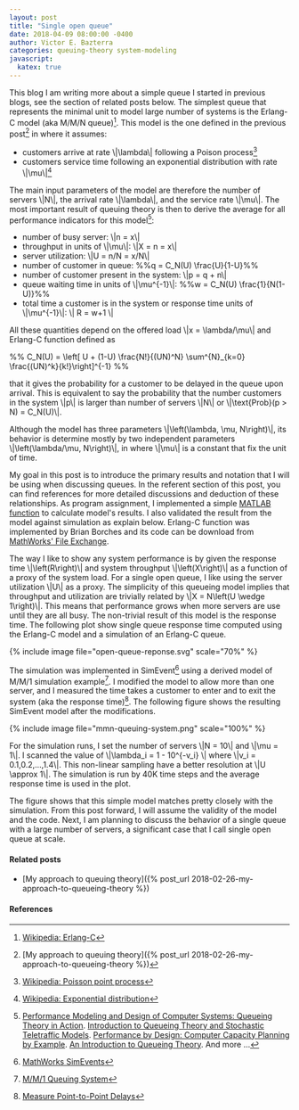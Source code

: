 ```yaml
---
layout: post
title: "Single open queue"
date: 2018-04-09 08:00:00 -0400
author: Victor E. Bazterra
categories: queuing-theory system-modeling
javascript:
  katex: true
---
```


This blog I am writing more about a simple queue I started in previous blogs, see the section of related posts below. The simplest queue that represents the minimal unit to model large number of systems is the Erlang-C model (aka M/M/N queue)[^1]. This model is the one defined in the previous post[^2] in where it assumes:

* customers arrive at rate \\|\lambda\\| following a Poison process[^3]
* customers service time following an exponential distribution with rate \\|\mu\\|[^4]

The main input parameters of the model are therefore the number of servers \\|N\\|, the arrival rate \\|\lambda\\|, and the service rate \\|\mu\\|. The most important result of queuing theory is then to derive the average for all performance indicators for this model[^5]:

* number of busy server: \\|n = x\\|
* throughput in units of \\|\mu\\|: \\|X = n = x\\|
* server utilization: \\|U = n/N = x/N\\|
* number of customer in queue: %%q = C_N(U) \frac{U}{1-U}%%
* number of customer present in the system: \\|p = q + n\\|
* queue waiting time in units of \\|\mu^{-1}\\|: %%w = C_N(U) \frac{1}{N(1-U)}%%
* total time a customer is in the system or response time units of \\|\mu^{-1}\\|: \\| R = w+1 \\|

All these quantities depend on the offered load \\|x = \lambda/\mu\\| and Erlang-C function defined as

<p>%%
C_N(U) = \left[ U + (1-U) \frac{N!}{(UN)^N} \sum^{N}_{k=0} \frac{(UN)^k}{k!}\right]^{-1}
%%</p>

that it gives the probability for a customer to be delayed in the queue upon arrival. This is equivalent to say the probability that the number customers in the system \\|p\\| is larger than number of servers \\|N\\| or \\|\text{Prob}(p > N) = C_N(U)\\|.

Although the model has three parameters \\|\left(\lambda, \mu, N\right)\\|, its behavior is determine mostly by two independent parameters \\|\left(\lambda/\mu, N\right)\\|, in where \\|\mu\\| is a constant that fix the unit of time.

My goal in this post is to introduce the primary results and notation that I will be using when discussing queues. In the referent section of this post, you can find references for more detailed discussions and deduction of these relationships. As program assignment, I implemented a simple [MATLAB function](https://github.com/baites/examples/blob/master/analyses/queueing/MMnQueue/model_mmn_queue.m) to calculate model's results. I also validated the result from the model against simulation as explain below. Erlang-C function was implemented by Brian Borches and its code can be download from [MathWorks' File Exchange](https://www.mathworks.com/matlabcentral/fileexchange/824-erlang-b-and-c-probabilities?focused=5044423&tab=function).

The way I like to show any system performance is by given the response time \\|\left(R\right)\\| and system throughput \\|\left(X\right)\\| as a function of a proxy of the system load. For a single open queue, I like using the server utilization \\|U\\| as a proxy. The simplicity of this queueing model implies that throughput and utilization are trivially related by \\|X = N\left(U \wedge 1\right)\\|. This means that performance grows when more servers are use until they are all busy. The non-trivial result of this model is the response time. The following plot show single queue response time computed using the Erlang-C model and a simulation of an Erlang-C queue.

{% include image file="open-queue-reponse.svg" scale="70%" %}

The simulation was implemented in SimEvent[^6] using a derived model of M/M/1 simulation example[^7]. I modified the model to allow more than one server, and I measured the time takes a customer to enter and to exit the system (aka the response time)[^8]. The following figure shows the resulting SimEvent model after the modifications.

{% include image file="mmn-queuing-system.png" scale="100%" %}

For the simulation runs, I set the number of servers \\|N = 10\\| and \\|\mu = 1\\|. I scanned the value of \\|\lambda_i = 1 - 10^{-v_i} \\| where \\|v_i = 0.1,0.2,...,1.4\\|. This non-linear sampling have a better resolution at \\|U \approx 1\\|. The simulation is run by 40K time steps and the average response time is used in the plot.

The figure shows that this simple model matches pretty closely with the simulation. From this post forward, I will assume the validity of the model and the code. Next, I am planning to discuss the behavior of a single queue with a large number of servers, a significant case that I call single open queue at scale.

#### Related posts

* [My approach to queuing theory]({% post_url 2018-02-26-my-approach-to-queueing-theory %})

#### References

[^1]: [Wikipedia: Erlang-C](https://en.wikipedia.org/wiki/M/M/c_queue)
[^2]: [My approach to queuing theory]({% post_url 2018-02-26-my-approach-to-queueing-theory %})
[^3]: [Wikipedia: Poisson point process](https://en.wikipedia.org/wiki/Poisson_point_process)
[^4]: [Wikipedia: Exponential distribution](https://en.wikipedia.org/wiki/Exponential_distribution)
[^5]: [Performance Modeling and Design of Computer Systems: Queueing Theory in Action](http://www.cs.cmu.edu/~harchol/PerformanceModeling/book.html). [Introduction to Queueing Theory and Stochastic Teletraffic Models](https://arxiv.org/abs/1307.2968). [Performance by Design: Computer Capacity Planning by Example](https://cs.gmu.edu/~menasce/perfbyd/). [An Introduction to Queueing Theory](http://www.springer.com/us/book/9780817684204). And more ...
[^6]: [MathWorks SimEvents](https://www.mathworks.com/products/simevents.html)
[^7]: [M/M/1 Queuing System](https://www.mathworks.com/help/simevents/examples/m-m-1-queuing-system.html)
[^8]: [Measure Point-to-Point Delays](https://www.mathworks.com/help/simevents/ug/measure-point-to-point-delays.html)
